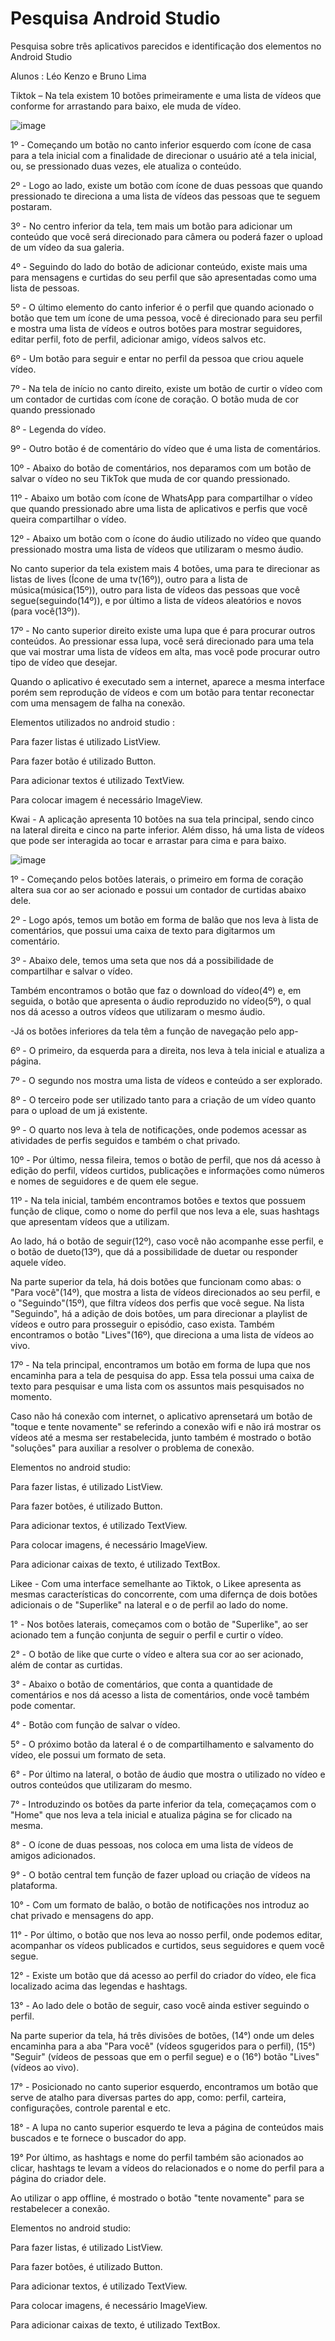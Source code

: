# Pesquisa Android Studio
 Pesquisa sobre três aplicativos parecidos e identificação dos elementos no Android Studio

Alunos : Léo Kenzo e Bruno Lima







Tiktok – Na tela existem 10 botões primeiramente e uma lista de vídeos que conforme for arrastando para baixo, ele muda de vídeo.

![image](https://user-images.githubusercontent.com/101648676/235167591-f12290e5-768b-4fd1-8c20-34dcf3f32898.png)

1º - Começando um botão no canto inferior esquerdo com ícone de casa para a tela inicial com a finalidade de direcionar o usuário até a tela inicial, ou, se pressionado duas vezes, ele atualiza o conteúdo.

2º - Logo ao lado, existe um botão com ícone de duas pessoas que quando pressionado te direciona a uma lista de vídeos das pessoas que te seguem postaram.

3º - No centro inferior da tela, tem mais um botão para adicionar um conteúdo que você será direcionado para câmera ou poderá fazer o upload de um vídeo da sua galeria.

4º - Seguindo do lado do botão de adicionar conteúdo, existe mais uma para mensagens e curtidas do seu perfil que são apresentadas como uma lista de pessoas.

5º - O último elemento do canto inferior é o perfil que quando acionado o botão que tem um ícone de uma pessoa, você é direcionado para seu perfil e mostra uma lista de vídeos e outros botões para mostrar seguidores, editar perfil, foto de perfil, adicionar amigo, vídeos salvos etc.

6º - Um botão para seguir e entar no perfil da pessoa que criou aquele vídeo.

7º - Na tela de início no canto direito, existe um botão de curtir o vídeo com um contador de curtidas com ícone de coração. O botão muda de cor quando pressionado

8º - Legenda do vídeo.

9º - Outro botão é de comentário do vídeo que é uma lista de comentários.

10º - Abaixo do botão de comentários, nos deparamos com um botão de salvar o vídeo no seu TikTok que muda de cor quando pressionado.

11º - Abaixo um botão com ícone de WhatsApp para compartilhar o vídeo que quando pressionado abre uma lista de aplicativos e perfis que você queira compartilhar o vídeo.

12º - Abaixo um botão com o ícone do áudio utilizado no vídeo que quando pressionado mostra uma lista de vídeos que utilizaram o mesmo áudio.

No canto superior da tela existem mais 4 botões, uma para te direcionar as listas de lives (Ícone de uma tv(16º)), outro para a lista de música(música(15º)), outro para lista de vídeos das pessoas que você segue(seguindo(14º)), e por último a lista de vídeos aleatórios e novos (para você(13º)).

17º - No canto superior direito existe uma lupa que é para procurar outros conteúdos. Ao pressionar essa lupa, você será direcionado para uma tela que vai mostrar uma lista de vídeos em alta, mas você pode procurar outro tipo de vídeo que desejar.

Quando o aplicativo é executado sem a internet, aparece a mesma interface porém sem reprodução de vídeos e com um botão para tentar reconectar com uma mensagem de falha na conexão.


Elementos utilizados no android studio :

Para fazer listas é utilizado ListView.

Para fazer botão é utilizado Button.

Para adicionar textos é utilizado TextView.

Para colocar imagem é necessário ImageView. 





Kwai - A aplicação apresenta 10 botões na sua tela principal, sendo cinco na lateral direita e cinco na parte inferior. Além disso, há uma lista de vídeos que pode ser interagida ao tocar e arrastar para cima e para baixo.

![image](https://user-images.githubusercontent.com/101648676/235168158-0ac7da1d-f1ea-4ead-b471-30a8948be3f6.png)


 1º - Começando pelos botões laterais, o primeiro em forma de coração altera sua cor ao ser acionado e possui um contador de curtidas abaixo dele.

 2º - Logo após, temos um botão em forma de balão que nos leva à lista de comentários, que possui uma caixa de texto para digitarmos um comentário.

 3º - Abaixo dele, temos uma seta que nos dá a possibilidade de compartilhar e salvar o vídeo.

 Também encontramos o botão que faz o download do vídeo(4º) e, em seguida, o botão que apresenta o áudio reproduzido no vídeo(5º), o qual nos dá acesso a outros vídeos que utilizaram o mesmo áudio.

  -Já os botões inferiores da tela têm a função de navegação pelo app-
  
 6º - O primeiro, da esquerda para a direita, nos leva à tela inicial e atualiza a página.

 7º - O segundo nos mostra uma lista de vídeos e conteúdo a ser explorado.

 8º - O terceiro pode ser utilizado tanto para a criação de um vídeo quanto para o upload de um já existente.

 9º - O quarto nos leva à tela de notificações, onde podemos acessar as atividades de perfis seguidos e também o chat privado.

 10º - Por último, nessa fileira, temos o botão de perfil, que nos dá acesso à edição do perfil, vídeos curtidos, publicações e informações como números e nomes de seguidores e de quem ele segue.

 11º - Na tela inicial, também encontramos botões e textos que possuem função de clique, como o nome do perfil que nos leva a ele, suas hashtags que apresentam vídeos que a utilizam.

   Ao lado, há o botão de seguir(12º), caso você não acompanhe esse perfil, e o botão de dueto(13º), que dá a possibilidade de duetar ou responder aquele vídeo.
   
   Na parte superior da tela, há dois botões que funcionam como abas: o "Para você"(14º), que mostra a lista de vídeos direcionados ao seu perfil, e o "Seguindo"(15º), que filtra vídeos dos perfis que você segue. Na lista "Seguindo", há a adição de dois botões, um para direcionar a playlist de vídeos e outro para prosseguir o episódio, caso exista. Também encontramos o botão "Lives"(16º), que direciona a uma lista de vídeos ao vivo.

  17º - Na tela principal, encontramos um botão em forma de lupa que nos encaminha para a tela de pesquisa do app. Essa tela possui uma caixa de texto para pesquisar e uma lista com os assuntos mais pesquisados no momento.
  
  Caso não há conexão com internet, o aplicativo aprensetará um botão de "toque e tente novamente" se referindo a conexão wifi e não irá mostrar os vídeos até a mesma ser restabelecida, junto também é mostrado o botão "soluções" para auxiliar a resolver o problema de conexão.

Elementos no android studio:

Para fazer listas, é utilizado ListView. 

Para fazer botões, é utilizado Button. 

Para adicionar textos, é utilizado TextView.

Para colocar imagens, é necessário ImageView. 

Para adicionar caixas de texto, é utilizado TextBox.

Likee - Com uma interface semelhante ao Tiktok, o Likee apresenta as mesmas características do concorrente, com uma difernça de dois botões adicionais o de "Superlike" na lateral e o de perfil ao lado do nome.

1° - Nos botões laterais, começamos com o botão de "Superlike", ao ser acionado tem a função conjunta de seguir o perfil e curtir o vídeo.

2° - O botão de like que curte o vídeo e altera sua cor ao ser acionado, além de contar as curtidas.

3° - Abaixo o botão de comentários, que conta a quantidade de comentários e nos dá acesso a lista de comentários, onde você também pode comentar.

4° - Botão com função de salvar o vídeo.

5° - O próximo botão da lateral é o de compartilhamento e salvamento do vídeo, ele possui um formato de seta.

6° - Por último na lateral, o botão de áudio que mostra o utilizado no vídeo e outros conteúdos que utilizaram do mesmo.

7° - Introduzindo os botões da parte inferior da tela, começaçamos com o "Home" que nos leva a tela inicial e atualiza página se for clicado na mesma.

8° - O ícone de duas pessoas, nos coloca em uma lista de vídeos de amigos adicionados.

9° - O botão central tem função de fazer upload ou criação de vídeos na plataforma.

10° - Com um formato de balão, o botão de notificações nos introduz ao chat privado e mensagens do app.

11° - Por último, o botão que nos leva ao nosso perfil, onde podemos editar, acompanhar os vídeos publicados e curtidos, seus seguidores e quem você segue.

12° - Existe um botão que dá acesso ao perfil do criador do vídeo, ele fica localizado acima das legendas e hashtags.

13° - Ao lado dele o botão de seguir, caso você ainda estiver seguindo o perfil.

Na parte superior da tela, há três divisões de botões, (14°) onde um deles encaminha para a aba "Para você" (vídeos sgugeridos para o perfil), (15°) "Seguir" (vídeos de pessoas que em o perfil segue) e o (16°) botão "Lives" (vídeos ao vivo).

17° - Posicionado no canto superior esquerdo, encontramos um botão que serve de atalho para diversas partes do app, como: 
perfil, carteira, configurações, controle parental e etc.

18° - A lupa no canto superior esquerdo te leva a página de conteúdos mais buscados e te fornece o buscador do app.

19° Por último, as hashtags e nome do perfil também são acionados ao clicar, hashtags te levam a vídeos do relacionados e o nome do perfil para a página do criador dele.

Ao utilizar o app offline, é mostrado o botão "tente novamente" para se restabelecer a conexão.

Elementos no android studio:

Para fazer listas, é utilizado ListView. 

Para fazer botões, é utilizado Button. 

Para adicionar textos, é utilizado TextView.

Para colocar imagens, é necessário ImageView. 

Para adicionar caixas de texto, é utilizado TextBox.




